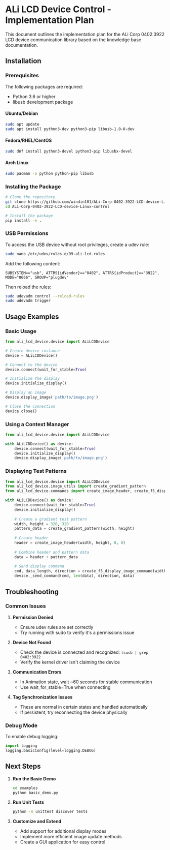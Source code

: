 # ALi LCD Device Control - Implementation Plan

This document outlines the implementation plan for the ALi Corp 0402:3922 LCD device communication library based on the knowledge base documentation.

## Installation

### Prerequisites

The following packages are required:

- Python 3.6 or higher
- libusb development package

#### Ubuntu/Debian

```bash
sudo apt update
sudo apt install python3-dev python3-pip libusb-1.0-0-dev
```

#### Fedora/RHEL/CentOS

```bash
sudo dnf install python3-devel python3-pip libusbx-devel
```

#### Arch Linux

```bash
sudo pacman -S python python-pip libusb
```

### Installing the Package

```bash
# Clone the repository
git clone https://github.com/windin101/ALi-Corp-0402-3922-LCD-device-Linux-control.git
cd ALi-Corp-0402-3922-LCD-device-Linux-control

# Install the package
pip install -e .
```

### USB Permissions

To access the USB device without root privileges, create a udev rule:

```bash
sudo nano /etc/udev/rules.d/99-ali-lcd.rules
```

Add the following content:

```
SUBSYSTEM=="usb", ATTRS{idVendor}=="0402", ATTRS{idProduct}=="3922", MODE="0666", GROUP="plugdev"
```

Then reload the rules:

```bash
sudo udevadm control --reload-rules
sudo udevadm trigger
```

## Usage Examples

### Basic Usage

```python
from ali_lcd_device.device import ALiLCDDevice

# Create device instance
device = ALiLCDDevice()

# Connect to the device
device.connect(wait_for_stable=True)

# Initialize the display
device.initialize_display()

# Display an image
device.display_image('path/to/image.png')

# Close the connection
device.close()
```

### Using a Context Manager

```python
from ali_lcd_device.device import ALiLCDDevice

with ALiLCDDevice() as device:
    device.connect(wait_for_stable=True)
    device.initialize_display()
    device.display_image('path/to/image.png')
```

### Displaying Test Patterns

```python
from ali_lcd_device.device import ALiLCDDevice
from ali_lcd_device.image_utils import create_gradient_pattern
from ali_lcd_device.commands import create_image_header, create_f5_display_image_command

with ALiLCDDevice() as device:
    device.connect(wait_for_stable=True)
    device.initialize_display()
    
    # Create a gradient test pattern
    width, height = 320, 320
    pattern_data = create_gradient_pattern(width, height)
    
    # Create header
    header = create_image_header(width, height, 0, 0)
    
    # Combine header and pattern data
    data = header + pattern_data
    
    # Send display command
    cmd, data_length, direction = create_f5_display_image_command(width, height, 0, 0)
    device._send_command(cmd, len(data), direction, data)
```

## Troubleshooting

### Common Issues

1. **Permission Denied**
   - Ensure udev rules are set correctly
   - Try running with sudo to verify it's a permissions issue

2. **Device Not Found**
   - Check the device is connected and recognized: `lsusb | grep 0402:3922`
   - Verify the kernel driver isn't claiming the device

3. **Communication Errors**
   - In Animation state, wait ~60 seconds for stable communication
   - Use wait_for_stable=True when connecting

4. **Tag Synchronization Issues**
   - These are normal in certain states and handled automatically
   - If persistent, try reconnecting the device physically

### Debug Mode

To enable debug logging:

```python
import logging
logging.basicConfig(level=logging.DEBUG)
```

## Next Steps

1. **Run the Basic Demo**
   ```bash
   cd examples
   python basic_demo.py
   ```

2. **Run Unit Tests**
   ```bash
   python -m unittest discover tests
   ```

3. **Customize and Extend**
   - Add support for additional display modes
   - Implement more efficient image update methods
   - Create a GUI application for easy control
